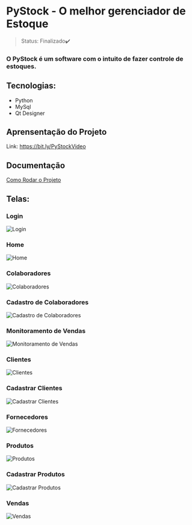 # PyStock - O melhor gerenciador de Estoque

> Status: Finalizado✔️

### O PyStock é um software com o intuito de fazer controle de estoques.

## Tecnologias:

+ Python
+ MySql
+ Qt Designer

## Aprensentação do Projeto
Link: https://bit.ly/PyStockVideo

## Documentação
<a href="https://github.com/GeovaniTech/PyStock_controle_de_estoque/blob/main/Como%20rodar%20o%20PyStock.md" target="_blank">Como Rodar o Projeto</a>

## Telas:

### Login
![Login](https://user-images.githubusercontent.com/84943777/126876852-d6871f1c-2b15-4d1d-a2eb-9ec75dd9967a.png)

### Home
![Home](https://user-images.githubusercontent.com/84943777/129497159-81d981f9-968e-421f-b34a-f45166a530c5.png)

### Colaboradores
![Colaboradores](https://user-images.githubusercontent.com/84943777/129497171-554bba6e-6b3c-4654-9863-432c42c83b27.png)

### Cadastro de Colaboradores
![Cadastro de Colaboradores](https://user-images.githubusercontent.com/84943777/129497173-bda20b9a-79bd-4906-bacf-49c5336e800d.png)

### Monitoramento de Vendas
![Monitoramento de Vendas](https://user-images.githubusercontent.com/84943777/129497209-55104224-8464-4b5c-b8e5-f7fdba2319e5.png)

### Clientes
![Clientes](https://user-images.githubusercontent.com/84943777/129497244-f3ea6c9d-05e2-4735-a109-7d404445bb69.png)

### Cadastrar Clientes
![Cadastrar Clientes](https://user-images.githubusercontent.com/84943777/129497256-b91846a0-c192-475c-8a13-ee645b78f5a4.png)

### Fornecedores
![Fornecedores](https://user-images.githubusercontent.com/84943777/129497179-e06b529e-eaa8-444b-886b-19a4f366a67c.png)

### Produtos
![Produtos](https://user-images.githubusercontent.com/84943777/129497216-e4c8d72f-0844-4b2a-8524-1b68a0d2cd23.PNG)

### Cadastrar Produtos
![Cadastrar Produtos](https://user-images.githubusercontent.com/84943777/129497221-6701eda9-a35d-4671-82ff-0e0fcf394fd6.PNG)

### Vendas
![Vendas](https://user-images.githubusercontent.com/84943777/129497508-36a43d00-6fe2-4932-9044-2e126362b948.PNG)



